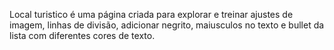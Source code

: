 Local turistico é uma página criada para explorar e treinar ajustes de imagem, linhas de divisão, adicionar negrito, maiusculos no texto e bullet da lista com diferentes cores de texto.
